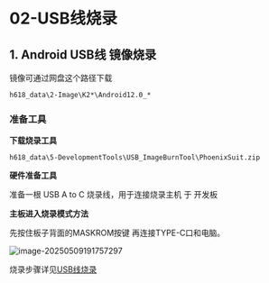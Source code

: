 # 02-USB线烧录

## 1. Android USB线 镜像烧录

镜像可通过网盘这个路径下载

``` 
h618_data\2-Image\K2*\Android12.0_*
```



### 准备工具

**下载烧录工具**

```
h618_data\5-DevelopmentTools\USB_ImageBurnTool\PhoenixSuit.zip
```

**硬件准备工具**

准备一根 USB A to C 烧录线，用于连接烧录主机 于 开发板



**主板进入烧录模式方法**

先按住板子背面的MASKROM按键 再连接TYPE-C口和电脑。

![image-20250509191757297](http://tanzhtanzh.oss-cn-shenzhen.aliyuncs.com/img/image-20250509191757297.png)

烧录步骤详见[USB线烧录](../../../common\zh\全志烧录\USB线烧录.md)


